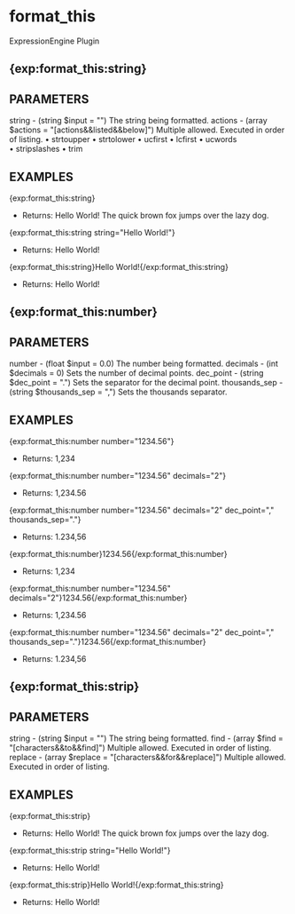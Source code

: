 # format_this
ExpressionEngine Plugin

{exp:format_this:string}
------------------------------

PARAMETERS
-------------------------
string - (string $input = "") The string being formatted.
actions - (array $actions = "[actions&&listed&&below]") Multiple allowed. Executed in order of listing.
   • strtoupper
   • strtolower
   • ucfirst
   • lcfirst
   • ucwords
   • stripslashes
   • trim

EXAMPLES
-------------------------
{exp:format_this:string}
- Returns: Hello World! The quick brown fox jumps over the lazy dog.

{exp:format_this:string string="Hello World!"}
- Returns: Hello World!

{exp:format_this:string}Hello World!{/exp:format_this:string}
- Returns: Hello World!


{exp:format_this:number}
------------------------------

PARAMETERS
-------------------------
number - (float $input = 0.0) The number being formatted.
decimals - (int $decimals = 0) Sets the number of decimal points.
dec_point - (string $dec_point = ".") Sets the separator for the decimal point.
thousands_sep - (string $thousands_sep = ",") Sets the thousands separator.

EXAMPLES
-------------------------
{exp:format_this:number number="1234.56"}
- Returns: 1,234

{exp:format_this:number number="1234.56" decimals="2"}
- Returns: 1,234.56

{exp:format_this:number number="1234.56" decimals="2" dec_point="," thousands_sep="."}
- Returns: 1.234,56

{exp:format_this:number}1234.56{/exp:format_this:number}
- Returns: 1,234

{exp:format_this:number number="1234.56" decimals="2"}1234.56{/exp:format_this:number}
- Returns: 1,234.56

{exp:format_this:number number="1234.56" decimals="2" dec_point="," thousands_sep="."}1234.56{/exp:format_this:number}
- Returns: 1.234,56


{exp:format_this:strip}
------------------------------

PARAMETERS
-------------------------
string - (string $input = "") The string being formatted.
find - (array $find = "[characters&&to&&find]") Multiple allowed. Executed in order of listing.
replace - (array $replace = "[characters&&for&&replace]") Multiple allowed. Executed in order of listing.

EXAMPLES
-------------------------
{exp:format_this:strip}
- Returns: Hello World! The quick brown fox jumps over the lazy dog.

{exp:format_this:strip string="Hello World!"}
- Returns: Hello World!

{exp:format_this:strip}Hello World!{/exp:format_this:string}
- Returns: Hello World!
